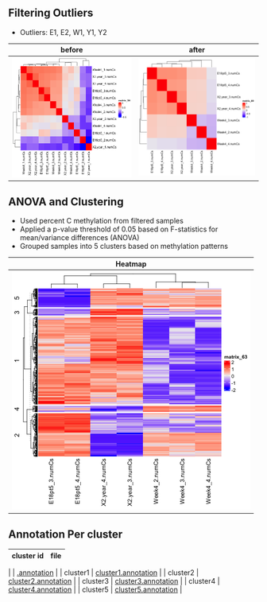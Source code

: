 

## Filtering Outliers 
- Outliers: E1, E2, W1, Y1, Y2

| before | after |
| :-: | :-: |
| ![sample_correlation](merged_anova_pval005_cor.png ) | ![filtered_correlation]( filtered_anova_cor.png ) |

## ANOVA and Clustering
- Used percent C methylation from filtered samples
- Applied a p-value threshold of 0.05 based on F-statistics for mean/variance differences (ANOVA)
- Grouped samples into 5 clusters based on methylation patterns

| Heatmap |
| :-: | 
|  ![filtered_heatmap]( filtered_anova_heatmap.png ) |

## Annotation Per cluster

| cluster id | file |
| :-: | :-: |

 |  | [.annotation](filtered_anova_anno.tsv) |
 | cluster1 | [cluster1.annotation](filtered_anova_cluster1_anno.tsv) |
 | cluster2 | [cluster2.annotation](filtered_anova_cluster2_anno.tsv) |
 | cluster3 | [cluster3.annotation](filtered_anova_cluster3_anno.tsv) |
 | cluster4 | [cluster4.annotation](filtered_anova_cluster4_anno.tsv) |
 | cluster5 | [cluster5.annotation](filtered_anova_cluster5_anno.tsv) |
